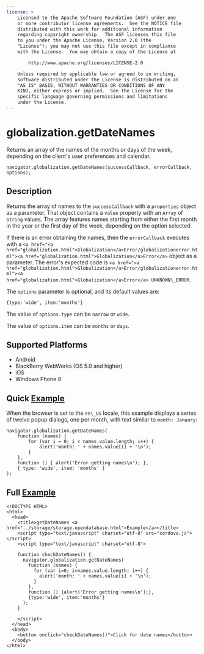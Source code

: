 ```yaml
---
license: >
    Licensed to the Apache Software Foundation (ASF) under one
    or more contributor license agreements.  See the NOTICE file
    distributed with this work for additional information
    regarding copyright ownership.  The ASF licenses this file
    to you under the Apache License, Version 2.0 (the
    "License"); you may not use this file except in compliance
    with the License.  You may obtain a copy of the License at

        http://www.apache.org/licenses/LICENSE-2.0

    Unless required by applicable law or agreed to in writing,
    software distributed under the License is distributed on an
    "AS IS" BASIS, WITHOUT WARRANTIES OR CONDITIONS OF ANY
    KIND, either express or implied.  See the License for the
    specific language governing permissions and limitations
    under the License.
---
```


globalization.getDateNames
===========

Returns an array of the names of the months or days of the week,
depending on the client's user preferences and calendar.

    navigator.globalization.getDateNames(successCallback, errorCallback, options);

Description
-----------

Returns the array of names to the `successCallback` with a
`properties` object as a parameter. That object contains a `value`
property with an `Array` of `String` values. The array features names
starting from either the first month in the year or the first day of
the week, depending on the option selected.

If there is an error obtaining the names, then the `errorCallback`
executes with a `<a href="<a href="globalization.html">Globalization</a>Error/globalizationerror.html"><a href="globalization.html">Globalization</a>Error</a>` object as a parameter. The
error's expected code is `<a href="<a href="globalization.html">Globalization</a>Error/globalizationerror.html"><a href="globalization.html">Globalization</a>Error</a>.UNKNOWN\_ERROR`.

The `options` parameter is optional, and its default values are:

    {type:'wide', item:'months'}

The value of `options.type` can be `narrow` or `wide`.

The value of `options.item` can be `months` or `days`.

Supported Platforms
-------------------

- Android
- BlackBerry WebWorks (OS 5.0 and higher)
- iOS
- Windows Phone 8

Quick <a href="../storage/storage.opendatabase.html">Example</a>
-------------

When the browser is set to the `en\_US` locale, this example displays
a series of twelve popup dialogs, one per month, with text similar to
`month: January`:

    navigator.globalization.getDateNames(
        function (names) {
            for (var i = 0; i < names.value.length; i++) {
                alert('month: ' + names.value[i] + '\n');
            }
        },
        function () { alert('Error getting names\n'); },
        { type: 'wide', item: 'months' }
    );

Full <a href="../storage/storage.opendatabase.html">Example</a>
------------

    <!DOCTYPE HTML>
    <html>
      <head>
        <title>getDateNames <a href="../storage/storage.opendatabase.html">Example</a></title>
        <script type="text/javascript" charset="utf-8" src="cordova.js"></script>
        <script type="text/javascript" charset="utf-8">

        function checkDateNames() {
          navigator.globalization.getDateNames(
            function (names) {
              for (var i=0; i<names.value.length; i++) {
                alert('month: ' + names.value[i] + '\n');
              }
            },
            function () {alert('Error getting names\n');},
            {type:'wide', item:'months'}
          );
        }

        </script>
      </head>
      <body>
        <button onclick="checkDateNames()">Click for date names</button>
      </body>
    </html>

